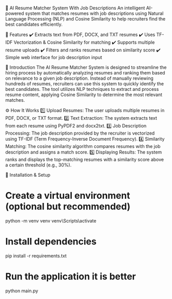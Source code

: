 🚀 AI Resume Matcher System With Job Descriptions
An intelligent AI-powered system that matches resumes with job descriptions using Natural Language Processing (NLP)
and Cosine Similarity to help recruiters find the best candidates efficiently.

📌 Features
✔️ Extracts text from PDF, DOCX, and TXT resumes
✔️ Uses TF-IDF Vectorization & Cosine Similarity for matching
✔️ Supports multiple resume uploads
✔️ Filters and ranks resumes based on similarity score
✔️ Simple web interface for job description input

📝 Introduction
The AI Resume Matcher System is designed to streamline the hiring process by automatically analyzing resumes and ranking them based on relevance to a given job description.
Instead of manually reviewing hundreds of resumes, recruiters can use this system to quickly identify the best candidates.
The tool utilizes NLP techniques to extract and process resume content, applying Cosine Similarity to determine the most relevant matches.

⚙️ How It Works
1️⃣ Upload Resumes: The user uploads multiple resumes in PDF, DOCX, or TXT format.
2️⃣ Text Extraction: The system extracts text from each resume using PyPDF2 and docx2txt.
3️⃣ Job Description Processing: The job description provided by the recruiter is vectorized using TF-IDF (Term Frequency-Inverse Document Frequency).
4️⃣ Similarity Matching: The cosine similarity algorithm compares resumes with the job description and assigns a match score.
5️⃣ Displaying Results: The system ranks and displays the top-matching resumes with a similarity score above a certain threshold (e.g., 30%).

🔧 Installation & Setup

# Create a virtual environment (optional but recommended)
python -m venv venv
venv\Scripts\activate  

# Install dependencies
pip install -r requirements.txt

# Run the application it is better
python main.py
